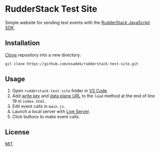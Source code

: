 # RudderStack Test Site

Simple website for sending test events with the [RudderStack JavaScript SDK](https://rudderstack.com/docs/stream-sources/rudderstack-sdk-integration-guides/rudderstack-javascript-sdk/).

## Installation

[Clone](https://github.com/git-guides/git-clone) repository into a new directory:

```bash
git clone https://github.com/esadek/rudderstack-test-site.git
```

## Usage

1. Open `rudderstack-test-site` folder in [VS Code](https://code.visualstudio.com/).
2. Add [write key](https://rudderstack.com/docs/glossary/#write-key) and [data plane URL](https://rudderstack.com/docs/get-started/dashboard-overview/#data-plane-url) to the `load` method at the end of line 19 in `index.html`.
3. Edit event calls in `main.js`.
4. Launch a local server with [Live Server](https://marketplace.visualstudio.com/items?itemName=ritwickdey.LiveServer). 
5. Click buttons to make event calls.

## License

[MIT](LICENSE)
